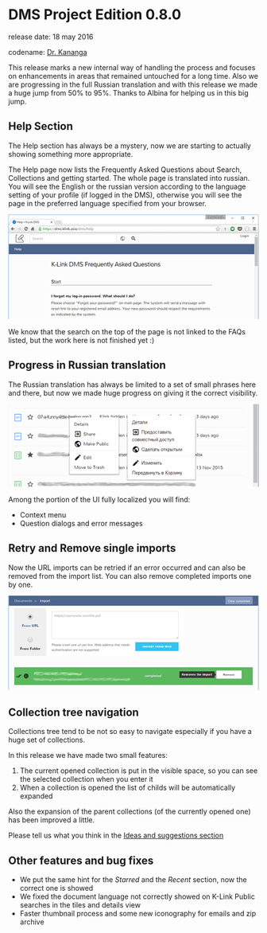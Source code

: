 # DMS Project Edition 0.8.0

release date: 18 may 2016

codename: [Dr. Kananga](https://en.wikipedia.org/wiki/Live_and_Let_Die_(film))

This release marks a new internal way of handling the process and focuses on enhancements in areas that remained untouched for a long time. 
Also we are progressing in the full Russian translation and with this release we made a huge jump from 50% to 95%. Thanks to Albina for helping us in this big jump.


## Help Section

The Help section has always be a mystery, now we are starting to actually showing something more appropriate.

The Help page now lists the Frequently Asked Questions about Search, Collections and getting started. The whole page 
is translated into russian. You will see the English or the russian version according to the language setting of your profile (if logged in the DMS), otherwise you will 
see the page in the preferred language specified from your browser.

![faq](./img/help-with-faq.png)

We know that the search on the top of the page is not linked to the FAQs listed, but the work here is not finished yet :)


## Progress in Russian translation

The Russian translation has always be limited to a set of small phrases here and there, but now we made huge progress on giving it the correct visibility.

![Context menu translation](./img/context-menu-locale.png)

Among the portion of the UI fully localized you will find:

- Context menu
- Question dialogs and error messages


## Retry and Remove single imports

Now the URL imports can be retried if an error occurred and can also be removed from the import list. You can also remove completed imports one by one.

![remove import button](./img/remove-and-retry-import.png)


## Collection tree navigation

Collections tree tend to be not so easy to navigate especially if you have a huge set of collections.

In this release we have made two small features:

1. The current opened collection is put in the visible space, so you can see the selected collection when you enter it
2. When a collection is opened the list of childs will be automatically expanded

Also the expansion of the parent collections (of the currently opened one) has been improved a little.

Please tell us what you think in the [Ideas and suggestions section](https://klink.uservoice.com/forums/303582-k-link-dms)


## Other features and bug fixes

- We put the same hint for the _Starred_ and the _Recent_ section, now the correct one is showed
- We fixed the document language not correctly showed on K-Link Public searches in the tiles and details view
- Faster thumbnail process and some new iconography for emails and zip archive
